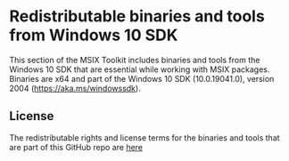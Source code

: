 # Redistributable binaries and tools from Windows 10 SDK

This section of the MSIX Toolkit includes binaries and tools from the Windows 10 SDK that are essential while working with MSIX packages. Binaries are x64 and part of the Windows 10 SDK (10.0.19041.0), version 2004 (https://aka.ms/windowssdk).

## License 

The redistributable rights and license terms for the binaries and tools that are part of this GitHub repo are [here](https://aka.ms/WinSDKLicenseURL)
